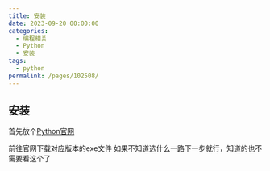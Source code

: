 ```yaml
---
title: 安装
date: 2023-09-20 00:00:00
categories: 
  - 编程相关
  - Python
  - 安装
tags: 
  - python
permalink: /pages/102508/
---
```


<!-- more -->

## 安装

首先放个[Python官网](https://www.python.org/)

前往官网下载对应版本的exe文件
如果不知道选什么一路下一步就行，知道的也不需要看这个了
